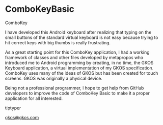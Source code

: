 # ComboKeyBasic
ComboKey

I have developed this Android keyboard after realizing that 
typing on the small buttons of the standard virtual keyboard
is not easy because trying to hit correct keys with big thumbs
is really frustrating. 

As a great starting point for this ComboKey application, I had 
a working framework of classes and other files developed by 
metapropos who introduced me to Android programming by creating,
in no time, the GKOS Keyboard application, a virtual implementation
of my GKOS specification. ComboKey uses many of the ideas of GKOS
but has been created for touch screens. GKOS was originally a 
physical device. 

Being not a professional programmer, I hope to get help from 
GitHub developers to improve the code of ComboKey Basic to make
it a proper application for all interested.

tiptyper

gkos@gkos.com

